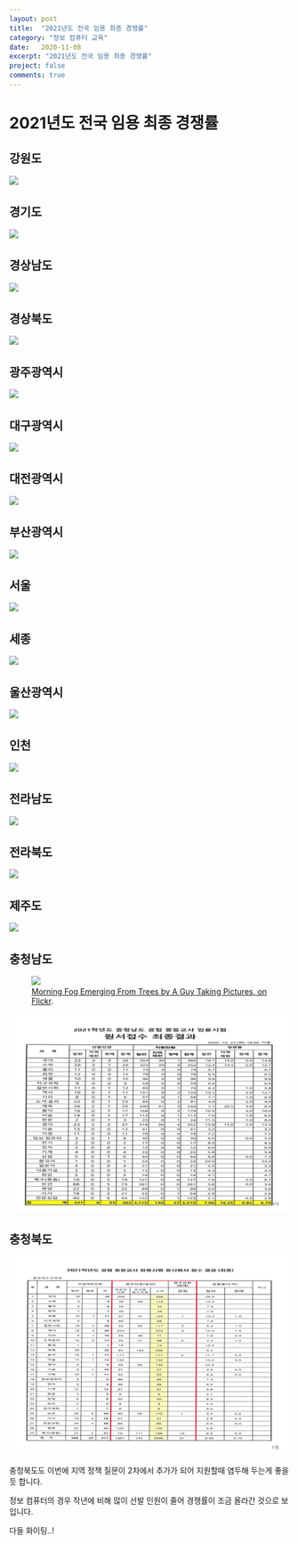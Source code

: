 ```yaml
---
layout: post
title:  "2021년도 전국 임용 최종 경쟁률"
category: "정보 컴퓨터 교육"
date:   2020-11-08
excerpt: "2021년도 전국 임용 최종 경쟁률"
project: false
comments: true
---
```


2021년도 전국 임용 최종 경쟁률
=================================

강원도
-----------
<img src="asset/img/2021강원도최종경쟁률.png">

경기도
-----------

<img src="asset/img/2021경기도최종경쟁률.png">

경상남도
-----------

<img src="asset/img/2021경남최종경쟁률.png">

경상북도
-----------

<img src="asset/img/2021경북최종경쟁률.png">

광주광역시
-----------

<img src="asset/img/2021광주최종경쟁률.png">

대구광역시
-----------

<img src="asset/img/2021대구최종경쟁률.png">

대전광역시
-----------

<img src="asset/img/2021대전최종경쟁률.png">

부산광역시
-----------

<img src="asset/img/2021부산최종경쟁률.png">

서울
-----------

<img src="asset/img/2021서울 최종경쟁률.png">


세종
-----------

<img src="asset/img/2021세종최종경쟁률.png">


울산광역시
-----------

<img src="asset/img/2021울산최종경쟁률.png">


인천
-----------

<img src="asset/img/2021인천최종경쟁률.png">


전라남도
-----------

<img src="asset/img/2021전남최종경쟁률.png">


전라북도
-----------

<img src="asset/img/2021전북최종경쟁률.png">

제주도
-----------

<img src="asset/img/2021제주최종경쟁률.png">


충청남도
-----------
<figure>
	<a href="http://farm9.staticflickr.com/8426/7758832526_cc8f681e48_b.jpg"><img src="http://farm9.staticflickr.com/8426/7758832526_cc8f681e48_c.jpg"></a>
	<figcaption><a href="http://www.flickr.com/photos/80901381@N04/7758832526/" title="Morning Fog Emerging From Trees by A Guy Taking Pictures, on Flickr">Morning Fog Emerging From Trees by A Guy Taking Pictures, on Flickr</a>.</figcaption>
</figure>

<img src="assets/img/2021충남최종경쟁률.png">


충청북도
-----------

<img src="assets/img/2021충북최종경쟁률.png">

충청북도도 이번에 지역 정책 질문이 2차에서 추가가 되어 지원할때 염두해 두는게 좋을듯 합니다.

정보 컴퓨터의 경우 작년에 비해 많이 선발 인원이 줄어 경쟁률이 조금 올라간 것으로 보입니다.

다들 화이팅..!